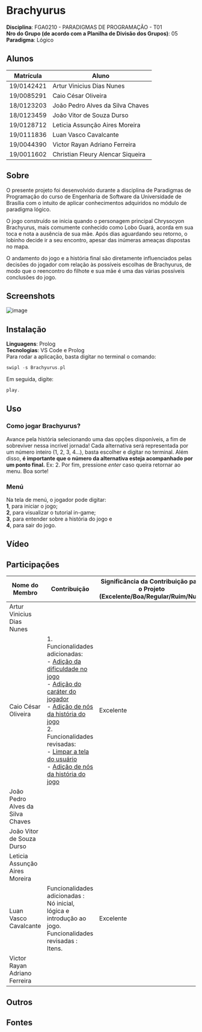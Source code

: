 # Brachyurus

**Disciplina**: FGA0210 - PARADIGMAS DE PROGRAMAÇÃO - T01 <br>
**Nro do Grupo (de acordo com a Planilha de Divisão dos Grupos)**: 05<br>
**Paradigma**: Lógico<br>

## Alunos
|Matrícula | Aluno |
| -- | -- |
| 19/0142421  | Artur Vinicius Dias Nunes |
| 19/0085291  | Caio César Oliveira |
| 18/0123203 | João Pedro Alves da Silva Chaves |
| 18/0123459  | João Vitor de Souza Durso |
| 19/0128712  | Leticia Assunção Aires Moreira |
| 19/0111836  | Luan Vasco Cavalcante |
| 19/0044390  | Victor Rayan Adriano Ferreira |
| 19/0011602  | Christian Fleury Alencar Siqueira |

## Sobre 
O presente projeto foi desenvolvido durante a disciplina de Paradigmas de Programação do curso de Engenharia de Software da Universidade de Brasília com o intuito de aplicar conhecimentos adquiridos no módulo de paradigma lógico.

O jogo construído se inicia quando o personagem principal Chrysocyon Brachyurus, mais comumente conhecido como Lobo Guará, acorda em sua toca e nota a ausência de sua mãe.
Após dias aguardando seu retorno, o lobinho decide ir a seu encontro, apesar das inúmeras ameaças dispostas no mapa.

O andamento do jogo e a história final são diretamente influenciados pelas decisões do jogador com relação às possíveis escolhas de Brachyurus, de modo que o reencontro do filhote e sua mãe é uma das várias possíveis conclusões do jogo.

## Screenshots
![image](https://user-images.githubusercontent.com/69814362/210113370-2edf46e8-c4f6-4d12-aad2-ac241c9f6d2b.png)

## Instalação 
**Linguagens**: Prolog<br>
**Tecnologias**: VS Code e Prolog<br>
Para rodar a aplicação, basta digitar no terminal o comando:
```c
swipl -s Brachyurus.pl
```
Em seguida, digite:
```c
play.
```

## Uso 
### Como jogar Brachyurus?
Avance pela história selecionando uma das opções disponíveis, a fim de sobreviver nessa incrível jornada!
Cada alternativa será representada por um número inteiro (1, 2, 3, 4...), basta escolher e digitar no terminal.
Além disso, **é importante que o número da alternativa esteja acompanhado por um ponto final.** Ex: 2.
Por fim, pressione _enter_ caso queira retornar ao menu. Boa sorte!

### Menú
Na tela de menú, o jogador pode digitar:<br>
**1**, para iniciar o jogo;<br>
**2**, para visualizar o tutorial in-game;<br>
**3**, para entender sobre a história do jogo e<br>
**4**, para sair do jogo.

## Vídeo
<!--Adicione 1 ou mais vídeos com a execução do projeto.
Procure: 
(i) Introduzir o projeto;
(ii) Mostrar passo a passo o código, explicando-o, e deixando claro o que é de terceiros, e o que é contribuição real da equipe;
(iii) Apresentar particularidades do Paradigma, da Linguagem, e das Tecnologias, e
(iV) Apresentar lições aprendidas, contribuições, pendências, e ideias para trabalhos futuros.
OBS: TODOS DEVEM PARTICIPAR, CONFERINDO PONTOS DE VISTA.
TEMPO: +/- 15min-->

## Participações

|Nome do Membro | Contribuição | Significância da Contribuição para o Projeto (Excelente/Boa/Regular/Ruim/Nula) |
| -- | -- | -- |
| Artur Vinicius Dias Nunes  |   |  |
| Caio César Oliveira | 1. Funcionalidades adicionadas:<br>- [Adição da dificuldade no jogo](https://github.com/UnBParadigmas2022-2/2022.2_G5_Logico_Brachyurus/pull/5)<br>- [Adição do caráter do jogador](https://github.com/UnBParadigmas2022-2/2022.2_G5_Logico_Brachyurus/pull/2/commits)<br>- [Adição de nós da história do jogo](https://github.com/UnBParadigmas2022-2/2022.2_G5_Logico_Brachyurus/pull/2/commits)<br>2. Funcionalidades revisadas:<br>- [Limpar a tela do usuário](https://github.com/UnBParadigmas2022-2/2022.2_G5_Logico_Brachyurus/pull/6/commits)<br>- [Adição de nós da história do jogo](https://github.com/UnBParadigmas2022-2/2022.2_G5_Logico_Brachyurus/pull/1/files#diff-1dae46e30620ae1658e8d2f196e0555286d680ecc71bc32600e69402b7bbbad3)| Excelente |
| João Pedro Alves da Silva Chaves |  |  |
| João Vitor de Souza Durso |  |  |
| Leticia Assunção Aires Moreira | |  |
| Luan Vasco Cavalcante | Funcionalidades adicionadas : Nó inicial, lógica e introdução ao jogo. Funcionalidades revisadas : Itens. | Excelente |
| Victor Rayan Adriano Ferreira | |  |

## Outros 
<!---Quaisquer outras informações sobre o projeto podem ser descritas aqui. Não esqueça, entretanto, de informar sobre:
(i) Lições Aprendidas;
(ii) Percepções;
(iii) Contribuições e Fragilidades, e
(iV) Trabalhos Futuros.-->

## Fontes
<!---Referencie, adequadamente, as referências utilizadas.
Indique ainda sobre fontes de leitura complementares.
-->
